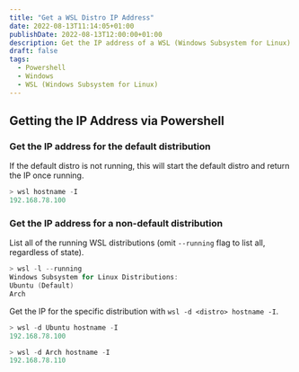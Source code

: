 ```yaml
---
title: "Get a WSL Distro IP Address"
date: 2022-08-13T11:14:05+01:00
publishDate: 2022-08-13T12:00:00+01:00
description: Get the IP address of a WSL (Windows Subsystem for Linux) distribution via powershell.
draft: false
tags:
  - Powershell
  - Windows
  - WSL (Windows Subsystem for Linux)
---
```


## Getting the IP Address via Powershell

### Get the IP address for the default distribution

If the default distro is not running, this will start the default distro and return the IP once running.

```ps1
> wsl hostname -I
192.168.78.100
```

### Get the IP address for a non-default distribution

List all of the running WSL distributions (omit `--running` flag to list all, regardless of state).

```ps1
> wsl -l --running
Windows Subsystem for Linux Distributions:
Ubuntu (Default)
Arch
```

Get the IP for the specific distribution with `wsl -d <distro> hostname -I`.

```ps1
> wsl -d Ubuntu hostname -I
192.168.78.100

> wsl -d Arch hostname -I
192.168.78.110
```
